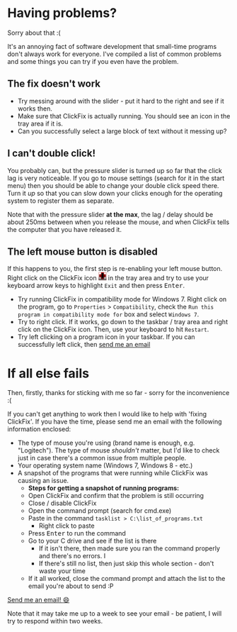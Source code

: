 # Having problems?

Sorry about that :(

It's an annoying fact of software development that small-time programs don't always work for everyone. I've compiled a list of common problems and some things you can try if you even have the problem.

## The fix doesn't work

* Try messing around with the slider - put it hard to the right and see if it works then.
* Make sure that ClickFix is actually running. You should see an icon in the tray area if it is.
* Can you successfully select a large block of text without it messing up?

## I can't double click!

You probably can, but the pressure slider is turned up so far that the click lag is very noticeable. If you go to mouse settings (search for it in the start menu) then you should be able to change your double click speed there. Turn it *up* so that you can slow down your clicks enough for the operating system to register them as separate.

Note that with the pressure slider **at the max**, the lag / delay should be about 250ms between when you release the mouse, and when ClickFix tells the computer that you have released it.

## The left mouse button is disabled

If this happens to you, the first step is re-enabling your left mouse button. Right click on the ClickFix icon <img src="icon/ClickFix-icon.jpg" style="width: 18px;" height="18" width="18"> in the tray area and try to use your keyboard arrow keys to highlight `Exit` and then press <kbd>Enter</kbd>.

* Try running ClickFix in compatibility mode for Windows 7. Right click on the program, go to `Properties` > `Compatibility`, check the `Run this program in compatibility mode for` box and select `Windows 7`.
* Try to right click. If it works, go down to the taskbar / tray area and right click on the ClickFix icon. Then, use your keyboard to hit `Restart`.
* Try left clicking on a program icon in your taskbar. If you can successfully left click, then [send me an email](#email)

<a id="email"></a>
# If all else fails

Then, firstly, thanks for sticking with me so far - sorry for the inconvenience :(

If you can't get anything to work then I would like to help with 'fixing ClickFix'. If you have the time, please send me an email with the following information enclosed:

* The type of mouse you're using (brand name is enough, e.g. "Logitech"). The type of mouse *shouldn't* matter, but I'd like to check just in case there's a common issue from multiple people.
* Your operating system name (Windows 7, Windows 8 - etc.)
* A snapshot of the programs that were running while ClickFix was causing an issue.
    - **Steps for getting a snapshot of running programs:**
    - Open ClickFix and confirm that the problem is still occurring
    - Close / disable ClickFix
    - Open the command prompt (search for cmd.exe)
    - Paste in the command `tasklist > C:\list_of_programs.txt`
        - Right click to paste
    - Press <kbd>Enter</kbd> to run the command
    - Go to your C drive and see if the list is there
        - If it isn't there, then made sure you ran the command properly and there's no errors. I
        - If there's still no list, then just skip this whole section - don't waste your time
    - If it all worked, close the command prompt and attach the list to the email you're about to send :P

<a href="mailto:cemrajc+clickfix@gmail.com" title="cemrajc+clickfix@gmail.com">Send me an email! :smile:</a>

Note that it may take me up to a week to see your email - be patient, I will try to respond within two weeks.
